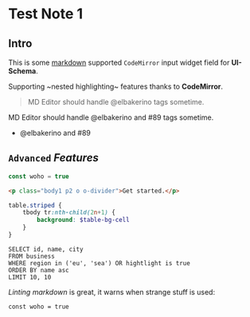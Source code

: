 # Test Note 1

## Intro

This is some [markdown](https://github.github.com/gfm/) supported `CodeMirror` input widget field for **UI-Schema**.

Supporting ~nested highlighting~ features thanks to **CodeMirror**.

> MD Editor should handle @elbakerino tags sometime.

MD Editor should handle @elbakerino and #89 tags sometime.

- @elbakerino and #89

## `Advanced` *Features*

```js
const woho = true
```

```html
<p class="body1 p2 o o-divider">Get started.</p>
```

```scss
table.striped {
    tbody tr:nth-child(2n+1) {
        background: $table-bg-cell
    }
}
```

```StandardSQL
SELECT id, name, city
FROM business
WHERE region in ('eu', 'sea') OR hightlight is true
ORDER BY name asc
LIMIT 10, 10
```

*Linting markdown* is great, it warns when strange stuff is used:

~~~strange
const woho = true
~~~
